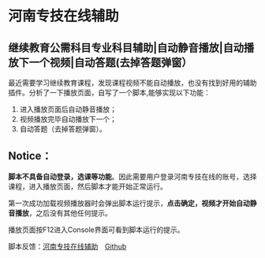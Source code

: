 # 河南专技在线辅助

## 继续教育公需科目专业科目辅助|自动静音播放|自动播放下一个视频|自动答题(去掉答题弹窗）

最近需要学习继续教育课程，发现课程视频不能自动播放，也没有找到好用的辅助插件。分析了一下播放页面，自写了一个脚本,能够实现以下功能：

 1. 进入播放页面后自动静音播放；
 2. 视频播放完毕自动播放下一个；
 3. 自动答题（去掉答题弹窗）。

## Notice：

**脚本不具备自动登录，选课等功能**。因此需要用户登录河南专技在线的账号，选择课程，进入播放页面，然后脚本才能开始正常运行。

第一次成功加载视频播放器时会弹出脚本运行提示，**点击确定，视频才开始自动静音播放**，之后没有其他任何提示。

播放页面按F12进入Console界面可看到脚本运行的提示。

脚本反馈：[河南专技在线辅助][1]　[Github][2]


  [1]:https://huangdiv.com/tech/ghlearning-assist/
  [2]:https://github.com/huangdiv/user-scripts/tree/master/hnzj
